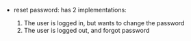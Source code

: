 - reset password: has 2 implementations:

  1. The user is logged in, but wants to change the password
  2. The user is logged out, and forgot password
